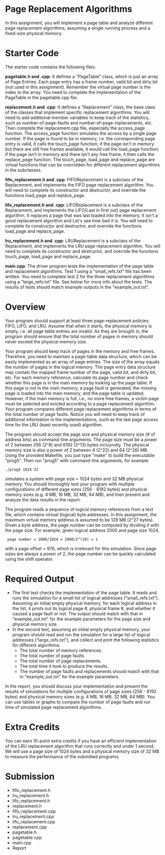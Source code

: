 # Page Replacement Algorithms
In this assignment, you will implement a page table and analyze different page replacement algorithms, assuming a single running process and a fixed-size physical memory.
# Starter Code
The starter code contains the following files:

**pagetable.h and .cpp**: It defines a "PageTable" class, which is just an array of Page Entries.  Each page entry has a frame number, valid bit and dirty bit (not used in this assignment). Remember the virtual page number is the index to the array. You need to complete the implementation of the PageTable in the pagetable.cpp file.

**replacement.h and .cpp**: It defines a "Replacement" class, the base class of the classes that implement specific replacement algorithms. You will need to add additional member variables to keep track of the statistics, such as number-of-page-faults and number-of-page-replacements, etc. Then complete the  replacement.cpp file, especially the access_page function. The access_page function simulates the access by a single page number. If the page is found to be in memory, i.e. the corresponding page entry is valid, it calls the touch_page function; if the page isn't in memory but there are still free frames available, it would call the load_page function; if the page isn't in memory and there isn't any free frame, it then calls the replace_page function. The touch_page, load_page and replace_page are virtual functions that can be overridden for different replacement algorithms in the subclasses. 

**fifo_replacement.h and .cpp**: FIFOReplacement is a subclass of the Replacement, and implements the FIFO page replacement algorithm. You will need to complete its constructor and destructor, and override the functions load_page and replace_page. 

**lifo_replacement.h and .cpp**: LIFOReplacement is a subclass of the Replacement, and implements the LIFO(Last in first out) page replacement algorithm. It replaces a page that was last loaded into the memory. It isn't a good replacement algorithm and Let's see how bad it is. You will need to complete its constructor and destructor, and override the functions load_page and replace_page. 

**lru_replacement.h and .cpp**: LRUReplacement is a subclass of the Replacement, and implements the LRU page replacement algorithm. You will need to complete its constructor and destructor, and override the functions touch_page, load_page and replace_page. 

**main.cpp**: The driver program tests the implementation of the page table and replacement algorithms. Test 1 using a "small_refs.txt" file has been written. You need to complete test 2 for the three replacement algorithms using a "large_refs.txt" file.  See below for more info about the tests. The results of tests should match example outputs in the "example_out.txt".
# Overview
Your program should support at least three page-replacement policies: FIFO, LIFO, and LRU. Assume that when it starts, the physical memory is empty, i.e. all page table entries are invalid. As they are brought in, the program should ensure that the total number of pages in memory should never exceed the physical memory size.

Your program should keep track of pages in the memory and free frames. Therefore, you need to maintain a page-table data structure, which can be easily implemented as an array of page entries. The size of the array equals the number of pages in the logical memory. The page entry data structure may contain the mapped frame number of the page, valid bit, and dirty bit, etc. For each memory reference, calculate its page number and check whether this page is in the main memory by looking up the page table. If this page is not in the main memory, a page fault is generated, the missing page is loaded into the main memory, and the page table is updated. However, if the main memory is full, i.e., no more free frames, a victim page must be selected and evicted according to a page replacement algorithm. Your program compares different page replacement algorithms in terms of the total number of page faults. Notice you will need to keep track of additional information in the implementations, such as the last page access time for the LRU (least recently used) algorithm.

The program should accept the page size and physical memory size (# of address bits) as command-line arguments. The page size must be a power of 2 between 256 (2^8) and 8192 (2^13) bytes inclusively. The physical memory size is also a power of 2 between 4 (2^22) and 64 (2^26) MB. Using the provided Makefile, you just type "make" to build the executable "prog5". Then run "prog5" with command-line arguments, for example
    
    ./prog5 1024 32
    
simulates a system with page size = 1024 bytes and 32 MB physical memory. You should thoroughly test your program with multiple configurations of different page sizes (256 - 8192 bytes) and physical memory sizes (e.g. 4 MB, 16 MB, 32 MB, 64 MB), and then present and analyze the data results in the report.

The program reads a sequence of logical memory references from a text file, which contains virtual (logical) byte addresses. In this assignment, the maximum virtual memory address is assumed to be 128 MB (2^27 bytes). Given a byte address, the page number can be computed by dividing it with the page size.  For example, given logical address 2000 and page size 1024,

     page number = 2000/1024 = 2000/2^(10) = 1

with a page offset = 976, which is irrelevant for this simulation. Since page sizes are always a power of 2, the page number can be quickly calculated using the shift operator. 
# Required Output
 - The first test checks the implementation of the page table.  It reads and runs the simulation for a small list of logical addresses (“small_refs.txt”). Assuming an initial empty physical memory, for each logical address in the list, it prints out its logical page #, physical frame #, and whether it caused a page fault or not. The output should match with that in "example_out.txt" for the example parameters for the page size and physical memory size.
 - In the second test, assuming an initial empty physical memory, your program should read and run the simulation for a large list of logical addresses (“large_refs.txt”), and collect and print the following statistics for different algorithms:
      - The total number of memory references.
      - The total number of page faults.
      - The total number of page replacements.
      - The total time it took to produce the results.
      - The number of page faults and replacements should match with that in "example_out.txt" for the example parameters.
  
In the report, you should discuss your implementation and present the results of simulations for multiple configurations of page sizes (256 - 8192 bytes) and physical memory sizes (e.g. 4 MB, 16 MB, 32 MB, 64 MB). You can use tables or graphs to compare the number of page faults and run time of simulated page replacement algorithms.

# Extra Credits
You can earn 10-point extra credits if you have an efficient implementation of the LRU replacement algorithm that runs correctly and under 1 second. We will use a page size of 1024 bytes and a physical memory size of 32 MB to measure the performance of the submitted programs.
# Submission
-  fifo_replacement.h  
-  lru_replacement.h  
-  lifo_replacement.h  
-  replacement.h
-  fifo_replacement.cpp  
-  lru_replacement.cpp  
-  lifo_replacement.cpp  
-  replacement.cpp
-  pagetable.h
-  pagetable.cpp
-  main.cpp
-  Report
